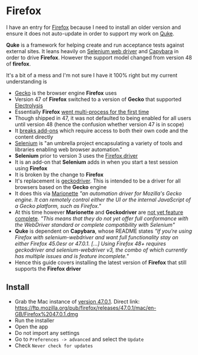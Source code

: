 # Firefox

I have an entry for [Firefox](https://www.mozilla.org/en-GB/firefox/new/) because I need to install an older version and ensure it does not auto-update in order to support my work on [Quke](https://github.com/DEFRA/quke).

**Quke** is a framework for helping create and run acceptance tests against external sites. It leans heavily on [Selenium web driver](http://www.seleniumhq.org/projects/webdriver/) and [Capybara](https://github.com/teamcapybara/capybara) in order to drive **Firefox**. However the support model changed from version 48 of **firefox**.

It's a bit of a mess and I'm not sure I have it 100% right but my current understanding is

- [Gecko](https://en.wikipedia.org/wiki/Gecko_(software)) is the browser engine **Firefox** uses
- Version 47 of **Firefox** switched to a version of **Gecko** that supported [Electrolysis](https://wiki.mozilla.org/Electrolysis)
- Essentially **Firefox** [went multi-process for the first time](https://arstechnica.co.uk/information-technology/2016/06/firefox-48-electrolysis-download-details/) 
- Though shipped in 47, it was not defaulted to being enabled for all users until version 48 (hence the confusion whether version 47 is in scope)
- It [breaks add-ons](https://developer.mozilla.org/en-US/Add-ons/Working_with_multiprocess_Firefox) which require access to both their own code and the content directly
- [Selenium](https://github.com/SeleniumHQ/selenium) is "an umbrella project encapsulating a variety of tools and libraries enabling web browser automation."
- **Selenium** prior to version 3 uses the [Firefox driver](https://github.com/SeleniumHQ/selenium/wiki/FirefoxDriver)  
- It is an add-on that **Selenium** adds in when you start a test session using **Firefox**
- It is broken by the change to **Firefox**
- It's replacement is [geckodriver](https://github.com/mozilla/geckodriver). This is intended to be a driver for all browsers based on the **Gecko** engine
- It does this via [Marionette](https://developer.mozilla.org/en-US/docs/Mozilla/QA/Marionette) *"an automation driver for Mozilla's Gecko engine. It can remotely control either the UI or the internal JavaScript of a Gecko platform, such as Firefox."*
- At this time however **Marionette** and **Geckodriver** are [not yet feature complete](https://github.com/mozilla/geckodriver#supported-firefoxen). *"This means that they do not yet offer full conformance with the WebDriver standard or complete compatibility with Selenium"*
-  **Quke** is dependent on **Capybara**, whose README states *"If you're using Firefox with selenium-webdriver and want full functionality stay on either Firefox 45.0esr or 47.0.1. [...] Using Firefox 48+ requires geckodriver and selenium-webdriver v3, the combo of which currently has multiple issues and is feature incomplete."*
- Hence this guide covers installing the latest version of **Firefox** that still supports the **Firefox driver**

## Install

- Grab the Mac instance of [version 47.0.1](https://ftp.mozilla.org/pub/firefox/releases/47.0.1/). Direct link: <https://ftp.mozilla.org/pub/firefox/releases/47.0.1/mac/en-GB/Firefox%2047.0.1.dmg>
- Run the installer
- Open the app
- Do not import any settings
- Go to `Preferences -> advanced` and select the `Update`
- Check `Never check for updates`

